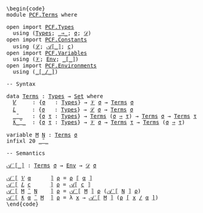<pre class="Agda"><a id="1" class="Markup">\begin{code}</a>
<a id="14" class="Keyword">module</a> <a id="21" href="PCF.Terms.html" class="Module">PCF.Terms</a> <a id="31" class="Keyword">where</a>

<a id="38" class="Keyword">open</a> <a id="43" class="Keyword">import</a> <a id="50" href="PCF.Types.html" class="Module">PCF.Types</a>
  <a id="62" class="Keyword">using</a> <a id="68" class="Symbol">(</a><a id="69" href="PCF.Types.html#196" class="Datatype">Types</a><a id="74" class="Symbol">;</a> <a id="76" href="PCF.Types.html#322" class="InductiveConstructor Operator">_⇒_</a><a id="79" class="Symbol">;</a> <a id="81" href="PCF.Types.html#375" class="Generalizable">σ</a><a id="82" class="Symbol">;</a> <a id="84" href="PCF.Types.html#418" class="Function">𝒟</a><a id="85" class="Symbol">)</a>
<a id="87" class="Keyword">open</a> <a id="92" class="Keyword">import</a> <a id="99" href="PCF.Constants.html" class="Module">PCF.Constants</a>
  <a id="115" class="Keyword">using</a> <a id="121" class="Symbol">(</a><a id="122" href="PCF.Constants.html#308" class="Datatype">ℒ</a><a id="123" class="Symbol">;</a> <a id="125" href="PCF.Constants.html#564" class="Function Operator">𝒜⟦_⟧</a><a id="129" class="Symbol">;</a> <a id="131" href="PCF.Constants.html#541" class="Generalizable">c</a><a id="132" class="Symbol">)</a>
<a id="134" class="Keyword">open</a> <a id="139" class="Keyword">import</a> <a id="146" href="PCF.Variables.html" class="Module">PCF.Variables</a>
  <a id="162" class="Keyword">using</a> <a id="168" class="Symbol">(</a><a id="169" href="PCF.Variables.html#147" class="Datatype">𝒱</a><a id="170" class="Symbol">;</a> <a id="172" href="PCF.Variables.html#237" class="Function">Env</a><a id="175" class="Symbol">;</a> <a id="177" href="PCF.Variables.html#294" class="Function Operator">_⟦_⟧</a><a id="181" class="Symbol">)</a>
<a id="183" class="Keyword">open</a> <a id="188" class="Keyword">import</a> <a id="195" href="PCF.Environments.html" class="Module">PCF.Environments</a>
  <a id="214" class="Keyword">using</a> <a id="220" class="Symbol">(</a><a id="221" href="PCF.Environments.html#567" class="Function Operator">_[_/_]</a><a id="227" class="Symbol">)</a>

<a id="230" class="Comment">-- Syntax</a>

<a id="241" class="Keyword">data</a> <a id="Terms"></a><a id="246" href="PCF.Terms.html#246" class="Datatype">Terms</a> <a id="252" class="Symbol">:</a> <a id="254" href="PCF.Types.html#196" class="Datatype">Types</a> <a id="260" class="Symbol">→</a> <a id="262" href="Agda.Primitive.html#388" class="Primitive">Set</a> <a id="266" class="Keyword">where</a>
  <a id="Terms.𝑉"></a><a id="274" href="PCF.Terms.html#274" class="InductiveConstructor">𝑉</a>     <a id="280" class="Symbol">:</a> <a id="282" class="Symbol">{</a><a id="283" href="PCF.Terms.html#283" class="Bound">σ</a>   <a id="287" class="Symbol">:</a> <a id="289" href="PCF.Types.html#196" class="Datatype">Types</a><a id="294" class="Symbol">}</a> <a id="296" class="Symbol">→</a> <a id="298" href="PCF.Variables.html#147" class="Datatype">𝒱</a> <a id="300" href="PCF.Terms.html#283" class="Bound">σ</a> <a id="302" class="Symbol">→</a> <a id="304" href="PCF.Terms.html#246" class="Datatype">Terms</a> <a id="310" href="PCF.Terms.html#283" class="Bound">σ</a>                      <a id="333" class="Comment">-- variables</a>
  <a id="Terms.𝐿"></a><a id="348" href="PCF.Terms.html#348" class="InductiveConstructor">𝐿</a>     <a id="354" class="Symbol">:</a> <a id="356" class="Symbol">{</a><a id="357" href="PCF.Terms.html#357" class="Bound">σ</a>   <a id="361" class="Symbol">:</a> <a id="363" href="PCF.Types.html#196" class="Datatype">Types</a><a id="368" class="Symbol">}</a> <a id="370" class="Symbol">→</a> <a id="372" href="PCF.Constants.html#308" class="Datatype">ℒ</a> <a id="374" href="PCF.Terms.html#357" class="Bound">σ</a> <a id="376" class="Symbol">→</a> <a id="378" href="PCF.Terms.html#246" class="Datatype">Terms</a> <a id="384" href="PCF.Terms.html#357" class="Bound">σ</a>                      <a id="407" class="Comment">-- constants</a>
  <a id="Terms._˜_"></a><a id="422" href="PCF.Terms.html#422" class="InductiveConstructor Operator">_˜_</a>   <a id="428" class="Symbol">:</a> <a id="430" class="Symbol">{</a><a id="431" href="PCF.Terms.html#431" class="Bound">σ</a> <a id="433" href="PCF.Terms.html#433" class="Bound">τ</a> <a id="435" class="Symbol">:</a> <a id="437" href="PCF.Types.html#196" class="Datatype">Types</a><a id="442" class="Symbol">}</a> <a id="444" class="Symbol">→</a> <a id="446" href="PCF.Terms.html#246" class="Datatype">Terms</a> <a id="452" class="Symbol">(</a><a id="453" href="PCF.Terms.html#431" class="Bound">σ</a> <a id="455" href="PCF.Types.html#322" class="InductiveConstructor Operator">⇒</a> <a id="457" href="PCF.Terms.html#433" class="Bound">τ</a><a id="458" class="Symbol">)</a> <a id="460" class="Symbol">→</a> <a id="462" href="PCF.Terms.html#246" class="Datatype">Terms</a> <a id="468" href="PCF.Terms.html#431" class="Bound">σ</a> <a id="470" class="Symbol">→</a> <a id="472" href="PCF.Terms.html#246" class="Datatype">Terms</a> <a id="478" href="PCF.Terms.html#433" class="Bound">τ</a>  <a id="481" class="Comment">-- application</a>
  <a id="Terms.ƛ_˜_"></a><a id="498" href="PCF.Terms.html#498" class="InductiveConstructor Operator">ƛ_˜_</a>  <a id="504" class="Symbol">:</a> <a id="506" class="Symbol">{</a><a id="507" href="PCF.Terms.html#507" class="Bound">σ</a> <a id="509" href="PCF.Terms.html#509" class="Bound">τ</a> <a id="511" class="Symbol">:</a> <a id="513" href="PCF.Types.html#196" class="Datatype">Types</a><a id="518" class="Symbol">}</a> <a id="520" class="Symbol">→</a> <a id="522" href="PCF.Variables.html#147" class="Datatype">𝒱</a> <a id="524" href="PCF.Terms.html#507" class="Bound">σ</a> <a id="526" class="Symbol">→</a> <a id="528" href="PCF.Terms.html#246" class="Datatype">Terms</a> <a id="534" href="PCF.Terms.html#509" class="Bound">τ</a> <a id="536" class="Symbol">→</a> <a id="538" href="PCF.Terms.html#246" class="Datatype">Terms</a> <a id="544" class="Symbol">(</a><a id="545" href="PCF.Terms.html#507" class="Bound">σ</a> <a id="547" href="PCF.Types.html#322" class="InductiveConstructor Operator">⇒</a> <a id="549" href="PCF.Terms.html#509" class="Bound">τ</a><a id="550" class="Symbol">)</a>      <a id="557" class="Comment">-- λ-abstraction</a>

<a id="575" class="Keyword">variable</a> <a id="584" href="PCF.Terms.html#584" class="Generalizable">M</a> <a id="586" href="PCF.Terms.html#586" class="Generalizable">N</a> <a id="588" class="Symbol">:</a> <a id="590" href="PCF.Terms.html#246" class="Datatype">Terms</a> <a id="596" href="PCF.Types.html#375" class="Generalizable">σ</a>
<a id="598" class="Keyword">infixl</a> <a id="605" class="Number">20</a> <a id="608" href="PCF.Terms.html#422" class="InductiveConstructor Operator">_˜_</a>

<a id="613" class="Comment">-- Semantics</a>

<a id="𝒜′⟦_⟧"></a><a id="627" href="PCF.Terms.html#627" class="Function Operator">𝒜′⟦_⟧</a> <a id="633" class="Symbol">:</a> <a id="635" href="PCF.Terms.html#246" class="Datatype">Terms</a> <a id="641" href="PCF.Types.html#375" class="Generalizable">σ</a> <a id="643" class="Symbol">→</a> <a id="645" href="PCF.Variables.html#237" class="Function">Env</a> <a id="649" class="Symbol">→</a> <a id="651" href="PCF.Types.html#418" class="Function">𝒟</a> <a id="653" href="PCF.Types.html#375" class="Generalizable">σ</a>

<a id="656" href="PCF.Terms.html#627" class="Function Operator">𝒜′⟦</a> <a id="660" href="PCF.Terms.html#274" class="InductiveConstructor">𝑉</a> <a id="662" href="PCF.Terms.html#662" class="Bound">α</a>      <a id="669" href="PCF.Terms.html#627" class="Function Operator">⟧</a> <a id="671" href="PCF.Terms.html#671" class="Bound">ρ</a> <a id="673" class="Symbol">=</a> <a id="675" href="PCF.Terms.html#671" class="Bound">ρ</a> <a id="677" href="PCF.Variables.html#294" class="Function Operator">⟦</a> <a id="679" href="PCF.Terms.html#662" class="Bound">α</a> <a id="681" href="PCF.Variables.html#294" class="Function Operator">⟧</a>
<a id="683" href="PCF.Terms.html#627" class="Function Operator">𝒜′⟦</a> <a id="687" href="PCF.Terms.html#348" class="InductiveConstructor">𝐿</a> <a id="689" href="PCF.Terms.html#689" class="Bound">c</a>      <a id="696" href="PCF.Terms.html#627" class="Function Operator">⟧</a> <a id="698" href="PCF.Terms.html#698" class="Bound">ρ</a> <a id="700" class="Symbol">=</a> <a id="702" href="PCF.Constants.html#564" class="Function Operator">𝒜⟦</a> <a id="705" href="PCF.Terms.html#689" class="Bound">c</a> <a id="707" href="PCF.Constants.html#564" class="Function Operator">⟧</a>
<a id="709" href="PCF.Terms.html#627" class="Function Operator">𝒜′⟦</a> <a id="713" href="PCF.Terms.html#713" class="Bound">M</a> <a id="715" href="PCF.Terms.html#422" class="InductiveConstructor Operator">˜</a> <a id="717" href="PCF.Terms.html#717" class="Bound">N</a>    <a id="722" href="PCF.Terms.html#627" class="Function Operator">⟧</a> <a id="724" href="PCF.Terms.html#724" class="Bound">ρ</a> <a id="726" class="Symbol">=</a> <a id="728" href="PCF.Terms.html#627" class="Function Operator">𝒜′⟦</a> <a id="732" href="PCF.Terms.html#713" class="Bound">M</a> <a id="734" href="PCF.Terms.html#627" class="Function Operator">⟧</a> <a id="736" href="PCF.Terms.html#724" class="Bound">ρ</a> <a id="738" class="Symbol">(</a><a id="739" href="PCF.Terms.html#627" class="Function Operator">𝒜′⟦</a> <a id="743" href="PCF.Terms.html#717" class="Bound">N</a> <a id="745" href="PCF.Terms.html#627" class="Function Operator">⟧</a> <a id="747" href="PCF.Terms.html#724" class="Bound">ρ</a><a id="748" class="Symbol">)</a> 
<a id="751" href="PCF.Terms.html#627" class="Function Operator">𝒜′⟦</a> <a id="755" href="PCF.Terms.html#498" class="InductiveConstructor Operator">ƛ</a> <a id="757" href="PCF.Terms.html#757" class="Bound">α</a> <a id="759" href="PCF.Terms.html#498" class="InductiveConstructor Operator">˜</a> <a id="761" href="PCF.Terms.html#761" class="Bound">M</a>  <a id="764" href="PCF.Terms.html#627" class="Function Operator">⟧</a> <a id="766" href="PCF.Terms.html#766" class="Bound">ρ</a> <a id="768" class="Symbol">=</a> <a id="770" class="Symbol">λ</a> <a id="772" href="PCF.Terms.html#772" class="Bound">x</a> <a id="774" class="Symbol">→</a> <a id="776" href="PCF.Terms.html#627" class="Function Operator">𝒜′⟦</a> <a id="780" href="PCF.Terms.html#761" class="Bound">M</a> <a id="782" href="PCF.Terms.html#627" class="Function Operator">⟧</a> <a id="784" class="Symbol">(</a><a id="785" href="PCF.Terms.html#766" class="Bound">ρ</a> <a id="787" href="PCF.Environments.html#567" class="Function Operator">[</a> <a id="789" href="PCF.Terms.html#772" class="Bound">x</a> <a id="791" href="PCF.Environments.html#567" class="Function Operator">/</a> <a id="793" href="PCF.Terms.html#757" class="Bound">α</a> <a id="795" href="PCF.Environments.html#567" class="Function Operator">]</a><a id="796" class="Symbol">)</a>
<a id="798" class="Markup">\end{code}</a></pre>